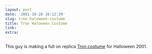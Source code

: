 ```yaml
---
layout: post
date: '2001-10-28 16:12:39'
slug: tron-haloween-costume
title: Tron Haloween Costume
link: 
extra: 
---
```


This guy is making a full on replica [Tron costume](http://www.cis.rit.edu/~jerry/Image/TronCostume/) for Halloween 2001.